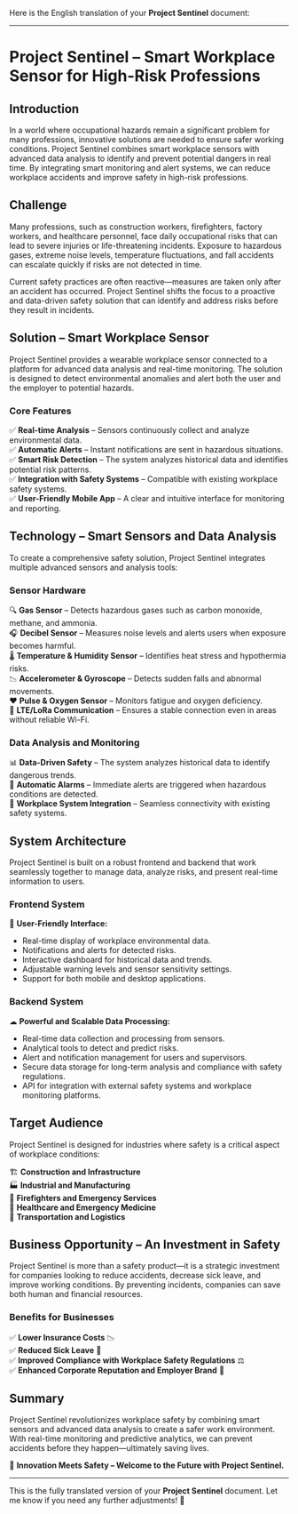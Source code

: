 Here is the English translation of your **Project Sentinel** document:

---

# **Project Sentinel – Smart Workplace Sensor for High-Risk Professions**

## **Introduction**
In a world where occupational hazards remain a significant problem for many professions, innovative solutions are needed to ensure safer working conditions. Project Sentinel combines smart workplace sensors with advanced data analysis to identify and prevent potential dangers in real time. By integrating smart monitoring and alert systems, we can reduce workplace accidents and improve safety in high-risk professions.

## **Challenge**
Many professions, such as construction workers, firefighters, factory workers, and healthcare personnel, face daily occupational risks that can lead to severe injuries or life-threatening incidents. Exposure to hazardous gases, extreme noise levels, temperature fluctuations, and fall accidents can escalate quickly if risks are not detected in time.

Current safety practices are often reactive—measures are taken only after an accident has occurred. Project Sentinel shifts the focus to a proactive and data-driven safety solution that can identify and address risks before they result in incidents.

## **Solution – Smart Workplace Sensor**
Project Sentinel provides a wearable workplace sensor connected to a platform for advanced data analysis and real-time monitoring. The solution is designed to detect environmental anomalies and alert both the user and the employer to potential hazards.

### **Core Features**
✅ **Real-time Analysis** – Sensors continuously collect and analyze environmental data.  
✅ **Automatic Alerts** – Instant notifications are sent in hazardous situations.  
✅ **Smart Risk Detection** – The system analyzes historical data and identifies potential risk patterns.  
✅ **Integration with Safety Systems** – Compatible with existing workplace safety systems.  
✅ **User-Friendly Mobile App** – A clear and intuitive interface for monitoring and reporting.

## **Technology – Smart Sensors and Data Analysis**
To create a comprehensive safety solution, Project Sentinel integrates multiple advanced sensors and analysis tools:

### **Sensor Hardware**
🔍 **Gas Sensor** – Detects hazardous gases such as carbon monoxide, methane, and ammonia.  
🎧 **Decibel Sensor** – Measures noise levels and alerts users when exposure becomes harmful.  
🌡 **Temperature & Humidity Sensor** – Identifies heat stress and hypothermia risks.  
📉 **Accelerometer & Gyroscope** – Detects sudden falls and abnormal movements.  
❤️ **Pulse & Oxygen Sensor** – Monitors fatigue and oxygen deficiency.  
📡 **LTE/LoRa Communication** – Ensures a stable connection even in areas without reliable Wi-Fi.

### **Data Analysis and Monitoring**
📊 **Data-Driven Safety** – The system analyzes historical data to identify dangerous trends.  
🔔 **Automatic Alarms** – Immediate alerts are triggered when hazardous conditions are detected.  
🔗 **Workplace System Integration** – Seamless connectivity with existing safety systems.

## **System Architecture**
Project Sentinel is built on a robust frontend and backend that work seamlessly together to manage data, analyze risks, and present real-time information to users.

### **Frontend System**
📱 **User-Friendly Interface:**
- Real-time display of workplace environmental data.
- Notifications and alerts for detected risks.
- Interactive dashboard for historical data and trends.
- Adjustable warning levels and sensor sensitivity settings.
- Support for both mobile and desktop applications.

### **Backend System**
☁ **Powerful and Scalable Data Processing:**
- Real-time data collection and processing from sensors.
- Analytical tools to detect and predict risks.
- Alert and notification management for users and supervisors.
- Secure data storage for long-term analysis and compliance with safety regulations.
- API for integration with external safety systems and workplace monitoring platforms.

## **Target Audience**
Project Sentinel is designed for industries where safety is a critical aspect of workplace conditions:

🏗 **Construction and Infrastructure**  
🏭 **Industrial and Manufacturing**  
🚒 **Firefighters and Emergency Services**  
🏥 **Healthcare and Emergency Medicine**  
🚛 **Transportation and Logistics**

## **Business Opportunity – An Investment in Safety**
Project Sentinel is more than a safety product—it is a strategic investment for companies looking to reduce accidents, decrease sick leave, and improve working conditions. By preventing incidents, companies can save both human and financial resources.

### **Benefits for Businesses**  
✅ **Lower Insurance Costs** 📉  
✅ **Reduced Sick Leave** 🤒  
✅ **Improved Compliance with Workplace Safety Regulations** ⚖  
✅ **Enhanced Corporate Reputation and Employer Brand** 🌟

## **Summary**
Project Sentinel revolutionizes workplace safety by combining smart sensors and advanced data analysis to create a safer work environment. With real-time monitoring and predictive analytics, we can prevent accidents before they happen—ultimately saving lives.

🔹 **Innovation Meets Safety – Welcome to the Future with Project Sentinel.**

---

This is the fully translated version of your **Project Sentinel** document. Let me know if you need any further adjustments! 🚀
